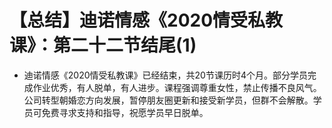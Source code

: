 # 【总结】迪诺情感《2020情受私教课》：第二十二节结尾(1)

-   迪诺情感《2020情受私教课》已经结束，共20节课历时4个月。部分学员完成作业优秀，有人脱单，有人进步。课程强调尊重女性，禁止传播不良风气。公司转型朝婚恋方向发展，暂停朋友圈更新和接受新学员，但群不会解散。学员可免费寻求支持和指导，祝愿学员早日脱单。